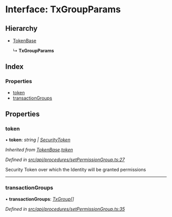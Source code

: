 # Interface: TxGroupParams

## Hierarchy

* [TokenBase](tokenbase.md)

  ↳ **TxGroupParams**

## Index

### Properties

* [token](txgroupparams.md#token)
* [transactionGroups](txgroupparams.md#transactiongroups)

## Properties

###  token

• **token**: *string | [SecurityToken](../classes/securitytoken.md)*

*Inherited from [TokenBase](tokenbase.md).[token](tokenbase.md#token)*

*Defined in [src/api/procedures/setPermissionGroup.ts:27](https://github.com/PolymathNetwork/polymesh-sdk/blob/959efb76/src/api/procedures/setPermissionGroup.ts#L27)*

Security Token over which the Identity will be granted permissions

___

###  transactionGroups

• **transactionGroups**: *[TxGroup](../enums/txgroup.md)[]*

*Defined in [src/api/procedures/setPermissionGroup.ts:35](https://github.com/PolymathNetwork/polymesh-sdk/blob/959efb76/src/api/procedures/setPermissionGroup.ts#L35)*
